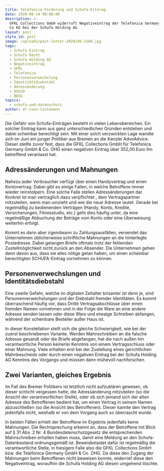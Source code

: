 ```yaml
---
title: Telefonica Forderung und Schufa-Eitnrag
date: 2020-08-14 00:00:00
description: >-
  GFKL Collections GmbH widerruft Negativeintrag der Telefonica Germany GmbH &
  Co KG bei der Schufa Holding AG
layout: post
style_id: post
image: /uploads/post-letter-2828146-1280.jpg
tags:
  - Schufa Eintrag
  - Schufa Recht
  - Schufa Holding AG
  - Negativeintrag
  - GFKL
  - Telefonica
  - Personenverwechslung
  - Identitätsdiebstahl
  - Adressänderung
  - DSGVO
  - BDSG
topics:
  - schufa-und-datenschutz
author: dr-sven-tintemann
---
```


Die Gefahr von Schufa-Einträgen besteht in vielen Lebensbereichen. Ein solcher Eintrag kann aus ganz unterschiedlichen Gründen entstehen und dabei scheinbar berechtigt sein. Mit einer solch verzwickten Lage wandte sich im Juni ein junger Politiker aus Bremen an die Kanzlei AdvoAdvice. Dieser stellte zuvor fest, dass die GFKL Collections GmbH für Telefonica Germany GmbH & Co. OHG einen negativen Eintrag über 352,00 Euro ihn betreffend veranlasst hat.&nbsp;

## Adressänderungen und Mahnungen

Nahezu jeder Verbraucher verfügt über einen Handyvertrag und einen Kontovertrag. Dabei gibt es einige Fallen, in welche Betroffene immer wieder reinstolpern. Eine solche Falle stellen Adressänderungen dar. Konkret ist man vertraglich dazu verpflichtet , dem Vertragspartner mitzuteilen, wenn man umzieht und wie die neue Adresse lautet. Gerade bei regelmä&szlig;ig zu bedienenden Verträgen (Handy, Konto, Kredite, Versicherungen, Fitnesstudio, etc.) geht dies häufig unter, da eine regelmä&szlig;ige Abbuchung der Beträge vom Konto oder eine Überweisung weiterhin erfolgt.

Kommt es dann aber irgendwann zu Zahlungsausfällen, versendet das Unternehmen üblicherweise schriftliche Mahnungen an die hinterlegte Postadresse. Dabei gelangen Briefe oftmals trotz der fehlenden Zustellmöglichkeit nicht zurück an den Absender. Die Unternehmen gehen dann davon aus, dass sie alles nötige getan haben, um einen scheinbar berechtigten SCHUFA-Eintrag vornehmen zu können.

## Personenverwechslungen und Identitätsdiebstahl

Eine zweite Gefahr, welche im digitalen Zeitalter brisanter ist denn je, sind Personenverwechslungen und der Diebstahl fremder Identitäten. Es kommt überraschend häufig vor, dass Dritte Vertragsabschlüsse über einen fremden Namen vornehmen und in der Folge die Ware an eine andere Adresse senden lassen oder diese Ware und etwaige Schreiben abfangen, während der scheinbare Besteller au&szlig;er Haus ist.

In dieser Konstellation stellt sich die gleiche Schwierigkeit, wie bei der zuerst beschriebenen Variante. Werden Mahnschreiben an die falsche Adresse gesandt oder die Briefe abgefangen, hat die nach au&szlig;en hin verantwortliche Person keinerlei Kenntnis von einem Vertragsschluss oder einer Mahnung. Viele erhalten erst bei der Zustellung eines gerichtlichen Mahnbescheids oder durch einen negativen Eintrag bei der Schufa Holding AG Kenntnis des Vorgangs und müssen dann mühevoll nachforschen.

## Zwei Varianten, gleiches Ergebnis

Im Fall des Bremer Politikers ist letztlich nicht aufzuklären gewesen, ob dieser schlicht vergessen hatte, die Adressänderung mitzuteilen (so die Ansicht der verantwortlichen Stelle), oder ob sich jemand sich der alten Adresse des Betroffenen bedient hat, um einen Vertrag in seinem Namen abzuschlie&szlig;en (so die Ansicht des Betroffenen). Dieser kannte den Vertrag jedenfalls nicht, weshalb er von dem Vorgang auch so überrascht wurde.

In beiden Fällen erhielt der Betroffene im Ergebnis jedenfalls keine Mahnungen. Die Rechtsprechung erkennt an, dass der Betroffene mit Blick auf &sect; 31 Abs. 2 Nr. 4 Bundesdatenschutzgesetz die entsprechenden Mahnschreiben erhalten haben muss, damit eine Meldung an den Schufa-Datenbestand ordnungsgemä&szlig; ist. Beweisbelastet dafür ist regelmä&szlig;ig die verantwortliche Stelle, in hiesigem Falle also die GFKL Collections GmbH bzw. die Telefonica Germany GmbH & Co. OHG. Da diese den Zugang der Mahnungen beim Betroffenen nicht beweisen konnte, widerrief diese den Negativeintrag, woraufhin die Schufa Holding AG diesen umgehend löschte.

&nbsp;

&nbsp;